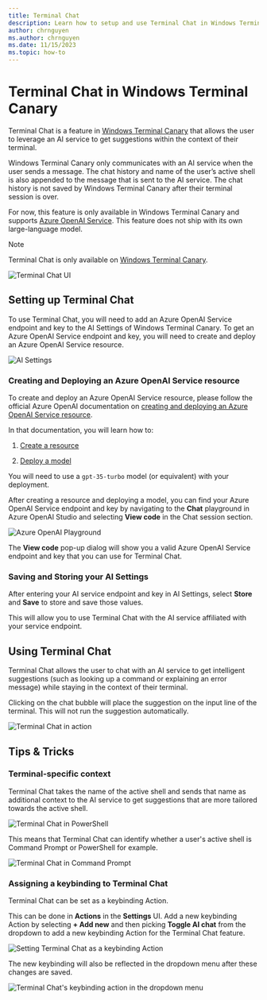 ```yaml
---
title: Terminal Chat
description: Learn how to setup and use Terminal Chat in Windows Terminal Canary.
author: chrnguyen
ms.author: chrnguyen
ms.date: 11/15/2023
ms.topic: how-to
---
```


# Terminal Chat in Windows Terminal Canary
Terminal Chat is a feature in [Windows Terminal Canary](https://github.com/microsoft/terminal#installing-windows-terminal-canary) that allows the user to leverage an AI service to get suggestions within the context of their terminal. 

Windows Terminal Canary only communicates with an AI service when the user sends a message. The chat history and name of the user’s active shell is also appended to the message that is sent to the AI service. The chat history is not saved by Windows Terminal Canary after their terminal session is over.

For now, this feature is only available in Windows Terminal Canary and supports [Azure OpenAI Service](https://azure.microsoft.com/products/ai-services/openai-service). This feature does not ship with its own large-language model. 

> [!NOTE]
> Terminal Chat is only available on [Windows Terminal Canary](https://github.com/microsoft/terminal#installing-windows-terminal-canary).

 ![Terminal Chat UI](./images/terminal-chat.png)

## Setting up Terminal Chat
 To use Terminal Chat, you will need to add an Azure OpenAI Service endpoint and key to the AI Settings of Windows Terminal Canary. To get an Azure OpenAI Service endpoint and key, you will need to create and deploy an Azure OpenAI Service resource.

 ![AI Settings](./images/ai-settings.png)

 ### Creating and Deploying an Azure OpenAI Service resource

 To create and deploy an Azure OpenAI Service resource, please follow the official Azure OpenAI documentation on [creating and deploying an Azure OpenAI Service resource](https://learn.microsoft.com/azure/ai-services/openai/how-to/create-resource).

In that documentation, you will learn how to:

1. [Create a resource](https://learn.microsoft.com/azure/ai-services/openai/how-to/create-resource#create-a-resource)

2. [Deploy a model](https://learn.microsoft.com/azure/ai-services/openai/how-to/create-resource#deploy-a-model)

You will need to use a `gpt-35-turbo` model (or equivalent) with your deployment.

After creating a resource and deploying a model, you can find your Azure OpenAI Service endpoint and key by navigating to the **Chat** playground in Azure OpenAI Studio and selecting **View code** in the Chat session section.

 ![Azure OpenAI Playground](./images/aoai-playground.png)

The **View code** pop-up dialog will show you a valid Azure OpenAI Service endpoint and key that you can use for Terminal Chat.

### Saving and Storing your AI Settings
After entering your AI service endpoint and key in AI Settings, select **Store** and **Save** to store and save those values. 

This will allow you to use Terminal Chat with the AI service affiliated with your service endpoint.

## Using Terminal Chat

Terminal Chat allows the user to chat with an AI service to get intelligent suggestions (such as looking up a command or explaining an error message) while staying in the context of their terminal.

Clicking on the chat bubble will place the suggestion on the input line of the terminal. This will not run the suggestion automatically. 

![Terminal Chat in action](./images/terminal-chat.gif)

## Tips & Tricks

### Terminal-specific context

Terminal Chat takes the name of the active shell and sends that name as additional context to the AI service to get suggestions that are more tailored towards the active shell. 

![Terminal Chat in PowerShell](./images/terminal-chat-powershell.png)

This means that Terminal Chat can identify whether a user's active shell is Command Prompt or PowerShell for example. 

![Terminal Chat in Command Prompt](./images/terminal-chat-cmd.png)

### Assigning a keybinding to Terminal Chat

Terminal Chat can be set as a keybinding Action. 

This can be done in **Actions** in the **Settings** UI. Add a new keybinding Action by selecting **+ Add new** and then picking **Toggle AI chat** from the dropdown to add a new keybinding Action for the Terminal Chat feature. 

![Setting Terminal Chat as a keybinding Action](./images/terminal-chat-action.png)

The new keybinding will also be reflected in the dropdown menu after these changes are saved. 

![Terminal Chat's keybinding action in the dropdown menu](./images/terminal-chat-after-action.png)
